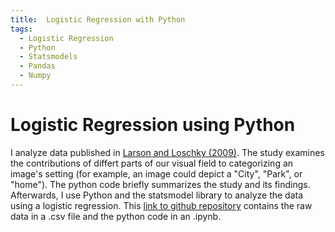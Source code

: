 ```yaml
---
title:  Logistic Regression with Python
tags:
  - Logistic Regression
  - Python
  - Statsmodels
  - Pandas
  - Numpy
---
```


# Logistic Regression using Python

I analyze data published in [Larson and Loschky (2009)](https://jov.arvojournals.org/article.aspx?articleid=2122327).  The study examines the contributions of differt parts of our visual field to categorizing an image's setting (for example, an image could depict a "City", "Park", or "home").  The python code briefly summarizes the study and its findings.  Afterwards, I use Python and the statsmodel library to analyze the data using a logistic regression.  This [link to github repository](https://github.com/adam-m-larson/Logistic-Regression-Analysis-with-Larson-and-Loschky-2009-) contains the raw data in a .csv file and the python code in an .ipynb.
